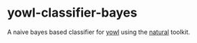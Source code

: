 # yowl-classifier-bayes

A naive bayes based classifier for [yowl](https://github.com/brianbrunner/yowl) using the [natural](https://github.com/NaturalNode/natural) toolkit.
